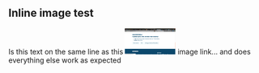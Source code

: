 ## Inline image test

Is this text on the same line as this ![Wireframe001](wireframes/wireframe001.png?raw=true "Wireframe001") image link... and does everything else work as expected


